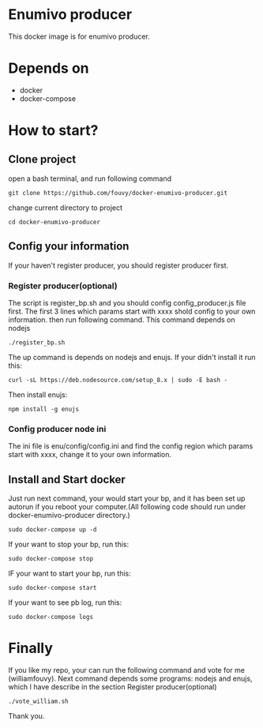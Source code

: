 Enumivo producer
===
This docker image is for enumivo producer.
# Depends on
* docker
* docker-compose
# How to start?
## Clone project
open a bash terminal, and run following command
```
git clone https://github.com/fouvy/docker-enumivo-producer.git
```
change current directory to project
```
cd docker-enumivo-producer
```
## Config your information
If your haven't register producer, you should register producer first.
### Register producer(optional)
The script is register_bp.sh and you should config config_producer.js file first. The first 3 lines which params start with xxxx shold config to your own information. then run following command. This command depends on nodejs 
```
./register_bp.sh
```
The up command is depends on nodejs and enujs. If your didn't install it run this:
```
curl -sL https://deb.nodesource.com/setup_8.x | sudo -E bash -
```
Then install enujs:
```
npm install -g enujs
```
### Config producer node ini
The ini file is enu/config/config.ini and find the config region which params start with xxxx, change it to your own information.
## Install and Start docker
Just run next command, your would start your bp, and it has been set up autorun if you reboot your computer.(All following code should run under docker-enumivo-producer directory.)
```
sudo docker-compose up -d
```
If your want to stop your bp, run this:
```
sudo docker-compose stop
```
IF your want to start your bp, run this:
```
sudo docker-compose start
```
If your want to see pb log, run this:
```
sudo docker-compose logs
```
# Finally
If you like my repo, your can run the following command and vote for me (williamfouvy).  Next command depends some programs: nodejs and enujs, which I have describe in the section Register producer(optional)
```
./vote_william.sh
```
Thank you.

